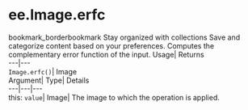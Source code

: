  
#  ee.Image.erfc
bookmark_borderbookmark Stay organized with collections  Save and categorize content based on your preferences. 
Computes the complementary error function of the input. 
Usage| Returns  
---|---  
`Image.erfc()`| Image  
Argument| Type| Details  
---|---|---  
this: `value`| Image| The image to which the operation is applied.  
